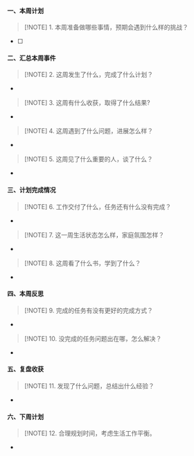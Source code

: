 #### 一、本周计划
> [!NOTE] 1. 本周准备做哪些事情，预期会遇到什么样的挑战？
- [ ] 

#### 二、汇总本周事件
> [!NOTE] 2. 这周发生了什么，完成了什么计划？
* 
> [!NOTE] 3. 这周有什么收获，取得了什么结果?
* 
> [!NOTE] 4. 这周遇到了什么问题，进展怎么样？
* 
> [!NOTE] 5. 这周见了什么重要的人，谈了什么？
* 

#### 三、计划完成情况
> [!NOTE] 6. 工作交付了什么，任务还有什么没有完成？
* 
> [!NOTE] 7. 这一周生活状态怎么样，家庭氛围怎样？
* 
> [!NOTE] 8. 这周看了什么书，学到了什么？
* 

#### 四、本周反思
> [!NOTE] 9. 完成的任务有没有更好的完成方式？
* 
> [!NOTE] 10. 没完成的任务问题出在哪，怎么解决？
* 

#### 五、复盘收获
> [!NOTE] 11. 发现了什么问题，总结出什么经验？
* 

#### 六、下周计划
> [!NOTE] 12. 合理规划时间，考虑生活工作平衡。
* 
